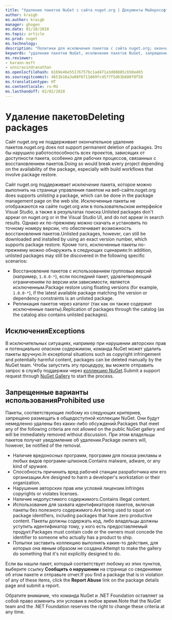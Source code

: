 ```yaml
---
title: "Удаление пакетов NuGet с сайта nuget.org | Документы Майкрософт"
author: kraigb
ms.author: kraigb
manager: ghogen
ms.date: 01/18/2018
ms.topic: article
ms.prod: nuget
ms.technology: 
description: "Политики для исключения пакетов с сайта nuget.org; окончательное удаление не поддерживается, если только пакеты не нарушают другие политики."
keywords: "удаление пакетов NuGet, исключение пакетов NuGet, запрещенные варианты использования пакетов"
ms.reviewer:
- karann-msft
- unniravindranathan
ms.openlocfilehash: 6169e46e55176757bc1ad471a3d80885cb50e403
ms.sourcegitcommit: 4651b16a3a08f6711669fc4577f5d63b600f8f58
ms.translationtype: HT
ms.contentlocale: ru-RU
ms.lasthandoff: 02/02/2018
---
```

# <a name="deleting-packages"></a><span data-ttu-id="d33f4-104">Удаление пакетов</span><span class="sxs-lookup"><span data-stu-id="d33f4-104">Deleting packages</span></span>

<span data-ttu-id="d33f4-105">Сайт nuget.org не поддерживает окончательное удаление пакетов.</span><span class="sxs-lookup"><span data-stu-id="d33f4-105">nuget.org does not support permanent deletion of packages.</span></span> <span data-ttu-id="d33f4-106">Это бы нарушило работоспособность всех проектов, зависящих от доступности пакета, особенно для рабочих процессов, связанных с восстановлением пакетов.</span><span class="sxs-lookup"><span data-stu-id="d33f4-106">Doing so would break every project depending on the availability of the package, especially with build workflows that involve package restore.</span></span>

<span data-ttu-id="d33f4-107">Сайт nuget.org поддерживает *исключение* пакета, которое можно выполнить на странице управления пакетом на веб-сайте.</span><span class="sxs-lookup"><span data-stu-id="d33f4-107">nuget.org does supports *unlisting* a package, which can be done in the package management page on the web site.</span></span> <span data-ttu-id="d33f4-108">Исключенные пакеты не отображаются на сайте nuget.org или в пользовательском интерфейсе Visual Studio, а также в результатах поиска.</span><span class="sxs-lookup"><span data-stu-id="d33f4-108">Unlisted packages don't appear on nuget.org or in the Visual Studio UI, and do not appear in search results.</span></span> <span data-ttu-id="d33f4-109">Однако их по-прежнему можно скачать и установить по точному номеру версии, что обеспечивает возможность восстановления пакетов.</span><span class="sxs-lookup"><span data-stu-id="d33f4-109">Unlisted packages, however, can still be downloaded and installed by using an exact version number, which supports package restore.</span></span> <span data-ttu-id="d33f4-110">Кроме того, исключенные пакеты по-прежнему можно обнаружить в следующих сценариях:</span><span class="sxs-lookup"><span data-stu-id="d33f4-110">In addition, unlisted packages may still be discovered in the following specific scenarios:</span></span>

- <span data-ttu-id="d33f4-111">Восстановление пакетов с использованием групповых версий (например, `1.0.0-*`), если последний пакет, удовлетворяющий ограничениям по версии или зависимости, является исключенным.</span><span class="sxs-lookup"><span data-stu-id="d33f4-111">Package restore using floating versions (for example, `1.0.0-*`), if the latest available package matching the version or dependency constraints is an unlisted package.</span></span>
- <span data-ttu-id="d33f4-112">Репликация пакетов через каталог (так как он также содержит исключенные пакеты).</span><span class="sxs-lookup"><span data-stu-id="d33f4-112">Replication of packages through the catalog (as the catalog also contains unlisted packages).</span></span>

## <a name="exceptions"></a><span data-ttu-id="d33f4-113">Исключения</span><span class="sxs-lookup"><span data-stu-id="d33f4-113">Exceptions</span></span>

<span data-ttu-id="d33f4-114">В исключительных ситуациях, например при нарушении авторских прав и потенциально опасном содержимом, команда NuGet может удалить пакеты вручную.</span><span class="sxs-lookup"><span data-stu-id="d33f4-114">In exceptional situations such as copyright infringement and potentially harmful content, packages can be deleted manually by the NuGet team.</span></span> <span data-ttu-id="d33f4-115">Чтобы запустить эту процедуру, вы можете отправить запрос в службу поддержки через [коллекцию NuGet](http://www.nuget.org).</span><span class="sxs-lookup"><span data-stu-id="d33f4-115">Submit a support request through [NuGet Gallery](http://www.nuget.org) to start the process.</span></span>

## <a name="prohibited-use"></a><span data-ttu-id="d33f4-116">Запрещенные варианты использования</span><span class="sxs-lookup"><span data-stu-id="d33f4-116">Prohibited use</span></span>

<span data-ttu-id="d33f4-117">Пакеты, соответствующие любому из следующих критериев, запрещено размещать в общедоступной коллекции NuGet. Они будут немедленно удалены без каких-либо обсуждений.</span><span class="sxs-lookup"><span data-stu-id="d33f4-117">Packages that meet any of the following criteria are not allowed on the public NuGet gallery and will be immediately removed without discussion.</span></span> <span data-ttu-id="d33f4-118">При этом владельцы пакетов получат уведомление об удалении.</span><span class="sxs-lookup"><span data-stu-id="d33f4-118">Package owners will, however, be notified of the removal.</span></span>

- <span data-ttu-id="d33f4-119">Наличие вредоносных программ, программ для показа рекламы и любых видов программ-шпионов.</span><span class="sxs-lookup"><span data-stu-id="d33f4-119">Contains malware, adware, or any kind of spyware.</span></span>
- <span data-ttu-id="d33f4-120">Способность причинить вред рабочей станции разработчика или его организации.</span><span class="sxs-lookup"><span data-stu-id="d33f4-120">Are designed to harm a developer's workstation or their organization.</span></span>
- <span data-ttu-id="d33f4-121">Нарушение авторских прав или условий лицензии.</span><span class="sxs-lookup"><span data-stu-id="d33f4-121">Infringes copyrights or violates licenses.</span></span>
- <span data-ttu-id="d33f4-122">Наличие недопустимого содержимого.</span><span class="sxs-lookup"><span data-stu-id="d33f4-122">Contains illegal content.</span></span>
- <span data-ttu-id="d33f4-123">Использование для захвата идентификаторов пакетов, включая пакеты без полезного содержимого.</span><span class="sxs-lookup"><span data-stu-id="d33f4-123">Are being used to squat on package identifiers, including packages that have zero productive content.</span></span> <span data-ttu-id="d33f4-124">Пакеты должны содержать код, либо владельцы должны уступить идентификатор тому, у кого есть предоставляемый продукт.</span><span class="sxs-lookup"><span data-stu-id="d33f4-124">Packages must contain code or the owners must concede the identifier to someone who actually has a product to ship.</span></span>
- <span data-ttu-id="d33f4-125">Попытки заставить коллекцию выполнять какие-то действия, для которых она явным образом не создана.</span><span class="sxs-lookup"><span data-stu-id="d33f4-125">Attempt to make the gallery do something that it's not explicitly designed to do.</span></span>

<span data-ttu-id="d33f4-126">Если вы нашли пакет, который соответствует любому из этих пунктов, выберите ссылку **Сообщить о нарушении** на странице со сведениями об этом пакете и отправьте отчет.</span><span class="sxs-lookup"><span data-stu-id="d33f4-126">If you find a package that is in violation of any of these items, click the **Report Abuse** link on the package details page and submit a report.</span></span>

<span data-ttu-id="d33f4-127">Обратите внимание, что команда NuGet и .NET Foundation оставляет за собой право изменить эти условия в любое время.</span><span class="sxs-lookup"><span data-stu-id="d33f4-127">Note that the NuGet team and the .NET Foundation reserves the right to change these criteria at any time.</span></span>
